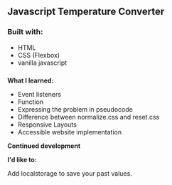 <h2> Javascript Temperature Converter</h2>

<!-- <img src="./screenshot/index.png" width=50%/> -->

<h3>Built with:</h3>
<ul>
  <li>HTML </li> 
  <li>CSS (Flexbox)</li>
  <li>vanilla javascript</li> 
</ul>

<h3></h3>

<b>What I learned:</b>

<ul>
  <li>Event listeners</li>
  <li>Function</li>
  <li>Expressing the problem in pseudocode</li>
  <li>Difference between normalize.css and reset.css</li>
  <li>Responsive Layouts</li>
  <li>Accessible website implementation</li>

</ul>

<b>Continued development</b>

<b>I'd like to:</b>

Add localstorage to save your past values.
